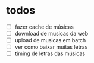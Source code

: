 # todos

- [ ] fazer cache de músicas
- [ ] download de musicas da web
- [ ] upload de musicas em batch
- [ ] ver como baixar muitas letras
- [ ] timing de letras das músicas
